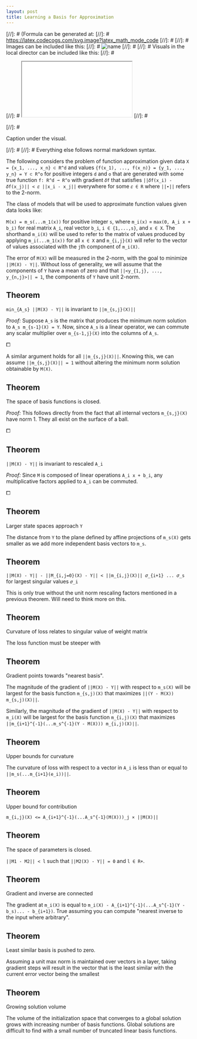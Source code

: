 ```yaml
---
layout: post
title: Learning a Basis for Approximation
---
```


[//]: # (Formula can be generated at:
[//]: #   https://latex.codecogs.com/svg.image?latex_math_mode_code
[//]: # 
[//]: # Images can be included like this:
[//]: #   <img class="formula" src="./local-file.svg" title="name"/>
[//]: # 
[//]: # Visuals in the local director can be included like this:
[//]: #   <p class="visual">
[//]: #   <iframe src="./local-file.html">
[//]: #   </iframe>
[//]: #   </p>
[//]: #   <p class="caption">Caption under the visual.</p>
[//]: # 
[//]: # Everything else follows normal markdown syntax.


The following considers the problem of function approximation given data `X = {x_1, ..., x_n} ⊂ R^d` and values `{f(x_1), ..., f(x_n)} = {y_1, ..., y_n} = Y ⊂ R^o` for positive integers `d` and `o` that are generated with some true function `f: R^d ➞ R^o` with gradient `𝛿f` that satisfies `||𝛿f(x_i) - 𝛿f(x_j)|| < 𝜀 ||x_i - x_j||` everywhere for some `𝜀 ∈ R` where `||∙||` refers to the 2-norm.

The class of models that will be used to approximate function values given data looks like:

`M(x) = m_s(...m_1(x))` for positive integer `s`, where `m_i(x)` = `max(0, A_i x + b_i)` for real matrix `A_i`, real vector `b_i`, `i ∈ {1,...,s}`, and `x ∈ X`. The shorthand `m_i(X)` will be used to refer to the matrix of values produced by applying `m_i(...m_1(x))` for all `x ∈ X` and `m_{i,j}(X)` will refer to the vector of values associated with the `j`th component of `m_i(X)`.

The error of `M(X)` will be measured in the 2-norm, with the goal to minimize `||M(X) - Y||`. Without loss of generality, we will assume that the components of `Y` have a mean of zero and that `||<y_{1,j}, ..., y_{n,j}>|| = 1`, the components of `Y` have unit 2-norm.


## Theorem

`min_{A_s} ||M(X) - Y||` is invariant to `||m_{s,j}(X)||`

*Proof:* Suppose `A_s` is the matrix that produces the minimum norm solution to `A_s m_{s-1}(X) = Y`. Now, since `A_s` is a linear operator, we can commute any scalar multiplier over `m_{s-1,j}(X)` into the columns of `A_s`.

⧠

A similar argument holds for all `||m_{s,j}(X)||`. Knowing this, we can assume `||m_{s,j}(X)|| = 1` without altering the minimum norm solution obtainable by `M(X)`.


## Theorem

The space of basis functions is closed.

*Proof:* This follows directly from the fact that all internal vectors `m_{s,j}(X)` have norm 1. They all exist on the surface of a ball.

⧠


## Theorem

`||M(X) - Y||` is invariant to rescaled `A_i` 

*Proof:* Since `M` is composed of linear operations `A_i x + b_i`, any multiplicative factors applied to `A_i` can be commuted.

⧠


## Theorem

Larger state spaces approach `Y`

The distance from `Y` to the plane defined by affine projections of `m_s(X)` gets smaller as we add more independent basis vectors to `m_s`.


## Theorem

`||M(X) - Y|| - ||M_{i,j=0}(X) - Y|| < ||m_{i,j}(X)|| 𝜎_{i+1} ... 𝜎_s` for largest singular values `𝜎_i`

This is only true without the unit norm rescaling factors mentioned in a previous theorem. Will need to think more on this.


## Theorem

Curvature of loss relates to singular value of weight matrix

The loss function must be steeper with 


## Theorem

Gradient points towards "nearest basis".

The magnitude of the gradient of `||M(X) - Y||` with respect to `m_s(X)` will be largest for the basis function `m_{s,j)(X)` that maximizes `||(Y - M(X)) m_{s,j)(X)||`.

Similarly, the magnitude of the gradient of `||M(X) - Y||` with respect to `m_i(X)` will be largest for the basis function `m_{i,j)(X)` that maximizes `||m_{i+1}^{-1}(...m_s^{-1}(Y - M(X))) m_{i,j)(X)||`.


## Theorem

Upper bounds for curvature

The curvature of loss with respect to a vector in `A_i` is less than or equal to `||m_s(...m_{i+1}(e_i))||`.


## Theorem

Upper bound for contribution

`m_{i,j}(X) <= A_{i+1}^{-1}(...A_s^{-1}(M(X)))_j × ||M(X)||`


## Theorem

The space of parameters is closed.

`||M1 - M2|| < l` such that `||M2(X) - Y|| = 0` and `l ∈ R+`.


## Theorem

Gradient and inverse are connected

The gradient at `m_i(X)` is equal to `m_i(X) - A_{i+1}^{-1}(...A_s^{-1}(Y - b_s)... - b_{i+1})`.  True assuming you can compute "nearest inverse to the input where arbitrary".


## Theorem

Least similar basis is pushed to zero.

Assuming a unit max norm is maintained over vectors in a layer, taking gradient steps will result in the vector that is the least similar with the current error vector being the smallest


## Theorem

Growing solution volume

The volume of the initialization space that converges to a global solution grows with increasing number of basis functions. Global solutions are difficult to find with a small number of truncated linear basis functions.

